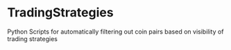 # TradingStrategies
Python Scripts for automatically filtering out coin pairs based on visibility of trading strategies
